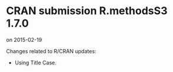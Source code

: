 # CRAN submission R.methodsS3 1.7.0
on 2015-02-19

Changes related to R/CRAN updates:

* Using Title Case.
